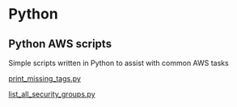# Python

## Python AWS scripts

Simple scripts written in Python to assist with common AWS tasks

<a href="https://github.com/cloudhowto/python/blob/master/print_missing_tags.py">print_missing_tags.py</a>

<a href="https://github.com/cloudhowto/python/blob/master/list_all_security_groups.py">list_all_security_groups.py</a>

